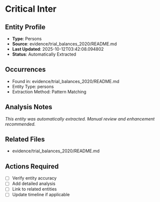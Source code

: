 # Critical Inter

## Entity Profile
- **Type**: Persons
- **Source**: evidence/trial_balances_2020/README.md
- **Last Updated**: 2025-10-12T03:42:08.094802
- **Status**: Automatically Extracted

## Occurrences
- Found in: evidence/trial_balances_2020/README.md
- Entity Type: persons
- Extraction Method: Pattern Matching

## Analysis Notes
*This entity was automatically extracted. Manual review and enhancement recommended.*

## Related Files
- evidence/trial_balances_2020/README.md

## Actions Required
- [ ] Verify entity accuracy
- [ ] Add detailed analysis
- [ ] Link to related entities
- [ ] Update timeline if applicable
